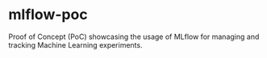 # mlflow-poc
Proof of Concept (PoC) showcasing the usage of MLflow for managing and tracking Machine Learning experiments.
